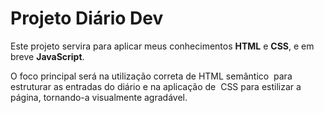 # Projeto Diário Dev

Este projeto servira para aplicar meus conhecimentos **HTML** e **CSS**, e em breve **JavaScript**.

O foco principal será na utilização correta de HTML semântico  para estruturar as entradas do diário e na aplicação de  CSS para estilizar a página, tornando-a visualmente agradável.
